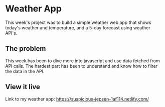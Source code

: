 # Weather App

This week's project was to build a simple weather web app that shows today's weather and temperature, and a 5-day forecast using weather API's.

## The problem

This week has been to dive more into javascript and use data fetched from API calls. The hardest part has been to understand and know how to filter the data in the API. 

## View it live

Link to my weather app: https://suspicious-jepsen-1af114.netlify.com/
